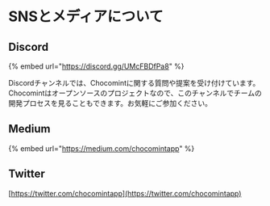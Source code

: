 # SNSとメディアについて

## Discord

{% embed url="https://discord.gg/UMcFBDfPa8" %}

&#x20;Discordチャンネルでは、Chocomintに関する質問や提案を受け付けています。Chocomintはオープンソースのプロジェクトなので、このチャンネルでチームの開発プロセスを見ることもできます。お気軽にご参加ください。

## Medium

{% embed url="https://medium.com/chocomintapp" %}

## Twitter

[https://twitter.com/chocomintapp](https://twitter.com/chocomintapp)
